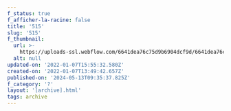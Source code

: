 ```yaml
---
f_status: true
f_afficher-la-racine: false
title: '515'
slug: '515'
f_thumbnail:
  url: >-
    https://uploads-ssl.webflow.com/6641dea76c75d9b6904dcf9d/6641dea76c75d9b6904dd37e_515.jpg
  alt: null
updated-on: '2022-01-07T15:55:32.580Z'
created-on: '2022-01-07T13:49:42.657Z'
published-on: '2024-05-13T09:35:37.825Z'
f_category: '?'
layout: '[archive].html'
tags: archive
---
```



